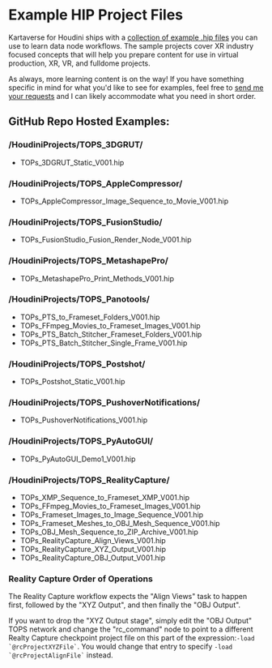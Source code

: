# Example HIP Project Files

Kartaverse for Houdini ships with a [collection of example .hip files](https://github.com/Kartaverse/Kartaverse-for-Houdini/tree/master/HoudiniProjects) you can use to learn data node workflows. The sample projects cover XR industry focused concepts that will help you prepare content for use in virtual production, XR, VR, and fulldome projects.

As always, more learning content is on the way! If you have something specific in mind for what you'd like to see for examples, feel free to [send me your requests](mailto:andrew@andrewhazelden.com) and I can likely accommodate what you need in short order.

## GitHub Repo Hosted Examples:

### /HoudiniProjects/TOPS_3DGRUT/

- TOPs_3DGRUT_Static_V001.hip

### /HoudiniProjects/TOPS_AppleCompressor/

- TOPs_AppleCompressor_Image_Sequence_to_Movie_V001.hip

### /HoudiniProjects/TOPS_FusionStudio/

- TOPs_FusionStudio_Fusion_Render_Node_V001.hip

### /HoudiniProjects/TOPS_MetashapePro/

- TOPs_MetashapePro_Print_Methods_V001.hip

### /HoudiniProjects/TOPS_Panotools/

- TOPs_PTS_to_Frameset_Folders_V001.hip
- TOPs_FFmpeg_Movies_to_Frameset_Images_V001.hip
- TOPs_PTS_Batch_Stitcher_Frameset_Folders_V001.hip
- TOPs_PTS_Batch_Stitcher_Single_Frame_V001.hip

### /HoudiniProjects/TOPS_Postshot/

- TOPs_Postshot_Static_V001.hip

### /HoudiniProjects/TOPS_PushoverNotifications/

- TOPs_PushoverNotifications_V001.hip

### /HoudiniProjects/TOPS_PyAutoGUI/

- TOPs_PyAutoGUI_Demo1_V001.hip

### /HoudiniProjects/TOPS_RealityCapture/

- TOPs_XMP_Sequence_to_Frameset_XMP_V001.hip
- TOPs_FFmpeg_Movies_to_Frameset_Images_V001.hip
- TOPs_Frameset_Images_to_Image_Sequence_V001.hip
- TOPs_Frameset_Meshes_to_OBJ_Mesh_Sequence_V001.hip
- TOPs_OBJ_Mesh_Sequence_to_ZIP_Archive_V001.hip
- TOPs_RealityCapture_Align_Views_V001.hip
- TOPs_RealityCapture_XYZ_Output_V001.hip
- TOPs_RealityCapture_OBJ_Output_V001.hip

### Reality Capture Order of Operations

The Reality Capture workflow expects the "Align Views" task to happen first, followed by the "XYZ Output", and then finally the "OBJ Output". 

If you want to drop the "XYZ Output stage", simply edit the "OBJ Output" TOPS network and change the "rc_command" node to point to a different Realty Capture checkpoint project file on this part of the expression:``` -load `@rcProjectXYZFile` ```. You would change that entry to specify ``` -load  `@rcProjectAlignFile` ``` instead.

